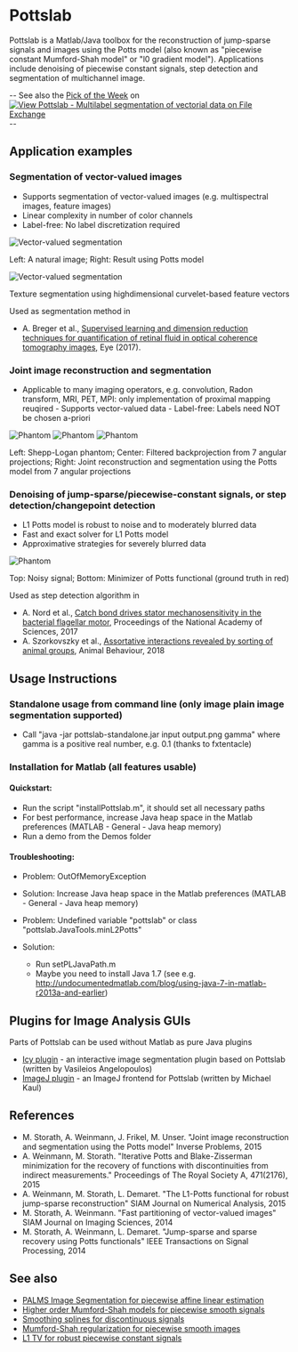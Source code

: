 # Pottslab 

Pottslab is a Matlab/Java toolbox for the reconstruction of 
jump-sparse signals and images using the Potts model (also known as "piecewise constant Mumford-Shah model" or "l0 gradient model").
Applications include denoising of piecewise constant signals, step detection and 
segmentation of multichannel image.

-- See also the <a href="https://blogs.mathworks.com/pick/2017/12/07/minimizing-energy-to-segment-images-or-cluster-data/">Pick of the Week</a> on [![View Pottslab - Multilabel segmentation of vectorial data on File Exchange](https://www.mathworks.com/matlabcentral/images/matlab-file-exchange.svg)](https://de.mathworks.com/matlabcentral/fileexchange/62641-pottslab-multilabel-segmentation-of-vectorial-data) --



## Application examples

### Segmentation of vector-valued images


   - Supports segmentation of vector-valued images (e.g. multispectral images, feature images)
   - Linear complexity in number of color channels
   - Label-free: No label discretization required

![Vector-valued segmentation](/Docs/titleImage.png)

Left: A natural image; Right: Result using Potts model

![Vector-valued segmentation](/Docs/texture.png)

Texture segmentation using highdimensional curvelet-based feature vectors 

Used as segmentation method in
   - A. Breger et al., [Supervised learning and dimension reduction techniques for quantification of retinal fluid in optical coherence tomography images,](https://www.nature.com/articles/eye201761) Eye (2017).

### Joint image reconstruction and segmentation


   - Applicable to many imaging operators, e.g. convolution, Radon transform, MRI, PET, MPI: only implementation of proximal mapping reuqired
    - Supports vector-valued data
    - Label-free: Labels need NOT be chosen a-priori


![Phantom](/Docs/radon/phantom.png)
![Phantom](/Docs/radon/recFBPRamLak.png)
![Phantom](/Docs/radon/recPotts.png)

Left: Shepp-Logan phantom; Center: Filtered backprojection from 7 angular projections; Right: Joint reconstruction and segmentation using the Potts model from 7 angular projections

<!---
![Phantom](/Docs/deconv/noisy.png)
![Phantom](/Docs/deconv/uPottsRho.png)

 Texture segmentation using highdimensional curvelet-based feature vectors --->

### Denoising of jump-sparse/piecewise-constant signals, or step detection/changepoint detection


   - L1 Potts model is robust to noise and to moderately blurred data
   - Fast and exact solver for L1 Potts model
   - Approximative strategies for severely blurred data


![Phantom](/Docs/potts1d.png)

Top: Noisy signal; Bottom: Minimizer of Potts functional (ground truth in red)

Used as step detection algorithm in 

   * A. Nord et al., [Catch bond drives stator mechanosensitivity in the bacterial flagellar motor](http://www.pnas.org/content/early/2017/11/27/1716002114.full), Proceedings of the National Academy of Sciences, 2017
   * A. Szorkovszky et al., [Assortative interactions revealed by sorting of animal groups](https://www.sciencedirect.com/science/article/pii/S0003347218301799), Animal Behaviour, 2018

## Usage Instructions
### Standalone usage from command line (only image plain image segmentation supported)
   - Call "java -jar pottslab-standalone.jar input output.png gamma" where gamma is a positive real number, e.g. 0.1 (thanks to fxtentacle)

### Installation for Matlab (all features usable)
#### Quickstart:
   - Run the script "installPottslab.m", it should set all necessary paths
   - For best performance, increase Java heap space in the Matlab preferences (MATLAB - General - Java heap memory)
   - Run a demo from the Demos folder

#### Troubleshooting:
   * Problem: OutOfMemoryException
   * Solution: Increase Java heap space in the Matlab preferences (MATLAB - General - Java heap memory)

   * Problem: Undefined variable "pottslab" or class "pottslab.JavaTools.minL2Potts"
   * Solution: 
        - Run setPLJavaPath.m
        - Maybe you need to install Java 1.7 (see e.g. http://undocumentedmatlab.com/blog/using-java-7-in-matlab-r2013a-and-earlier)

## Plugins for Image Analysis GUIs
Parts of Pottslab can be used without Matlab as pure Java plugins
   - [Icy plugin](http://icy.bioimageanalysis.org/plugin/potts-segmentation/) - an interactive image segmentation plugin based on Pottslab (written by Vasileios Angelopoulos)
   - [ImageJ plugin](Plugins/PottsSegmentationJ_.jar) - an ImageJ frontend for Pottslab (written by Michael Kaul) 

## References
- M. Storath, A. Weinmann, J. Frikel, M. Unser.
    "Joint image reconstruction and segmentation using the Potts model"
    Inverse Problems, 2015
- A. Weinmann, M. Storath. "Iterative Potts and Blake-Zisserman minimization for the recovery of functions with discontinuities from indirect measurements." Proceedings of The Royal Society A, 471(2176), 2015
- A. Weinmann, M. Storath, L. Demaret.
    "The L1-Potts functional for robust jump-sparse reconstruction"
    SIAM Journal on Numerical Analysis, 2015
- M. Storath, A. Weinmann.
    "Fast partitioning of vector-valued images"
    SIAM Journal on Imaging Sciences, 2014
- M. Storath, A. Weinmann, L. Demaret.
    "Jump-sparse and sparse recovery using Potts functionals"
    IEEE Transactions on Signal Processing, 2014


## See also
- [PALMS Image Segmentation for piecewise affine linear estimation](https://github.com/lu-kie/PALMS_ImagePartitioning)
- [Higher order Mumford-Shah models for piecewise smooth signals](https://github.com/lu-kie/HOMS_SignalProcessing)
- [Smoothing splines for discontinuous signals](https://github.com/mstorath/CSSD)
- [Mumford-Shah regularization for piecewise smooth images](https://github.com/mstorath/MumfordShah2D)
- [L1 TV for robust piecewise constant signals](https://github.com/mstorath/L1TV)

  
